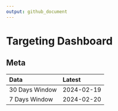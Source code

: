 ```yaml
---
output: github_document
---
```


# Targeting Dashboard



## Meta


|Data           |Latest     |
|:--------------|:----------|
|30 Days Window |2024-02-19 |
|7 Days Window  |2024-02-20 |
